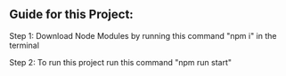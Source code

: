## Guide for this Project:

Step 1: Download Node Modules by running this command "npm i" in the terminal

Step 2: To run this project run this command "npm run start"
